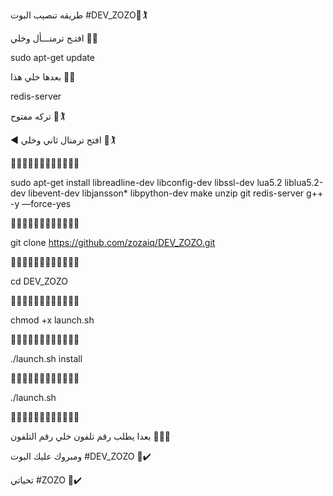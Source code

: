 طريقه تنصيب البوت #DEV_ZOZO💠🏌

افتـح ترمنـــأل وخلي 💠🔻 

sudo apt-get update 

بعدها خلي هذا 💠🔻

redis-server

تركه مفتوح 💠🏌

◀️ افتح ترمنال ثاني وخلي 💠🏌

🔻🔻🔻🔻🔻🔻🔻🔻🔻🔻🔻🔻

sudo apt-get install libreadline-dev libconfig-dev libssl-dev lua5.2 liblua5.2-dev libevent-dev libjansson* libpython-dev make unzip git redis-server g++ -y —force-yes

🔻🔻🔻🔻🔻🔻🔻🔻🔻🔻🔻🔻

git clone https://github.com/zozaiq/DEV_ZOZO.git

🔻🔻🔻🔻🔻🔻🔻🔻🔻🔻🔻🔻

cd DEV_ZOZO

🔻🔻🔻🔻🔻🔻🔻🔻🔻🔻🔻🔻

chmod +x launch.sh

🔻🔻🔻🔻🔻🔻🔻🔻🔻🔻🔻🔻

./launch.sh install

🔻🔻🔻🔻🔻🔻🔻🔻🔻🔻🔻🔻

./launch.sh 

🔻🔻🔻🔻🔻🔻🔻🔻🔻🔻🔻🔻

بعدا يطلب رقم تلفون خلي رقم التلفون 💠🖐🏾

ومبروك عليك البوت #DEV_ZOZO 💠✔️

تحياتي #ZOZO 💠✔️

